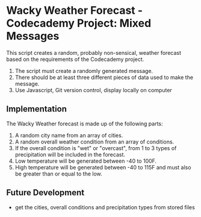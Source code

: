 # Wacky Weather Forecast - Codecademy Project: Mixed Messages

This script creates a random, probably non-sensical, weather forecast
based on the requirements of the Codecademy project.

1. The script must create a randomly generated message.
2. There should be at least three different pieces of data used to make the message.
3. Use Javascript, Git version control, display locally on computer

## Implementation

The Wacky Weather forecast is made up of the following parts:
1. A random city name from an array of cities.
2. A random overall weather condition from an array of conditions.
3. If the overall condition is "wet" or "overcast", from 1 to 3 types of precipitation will be included in the forecast.
4. Low temperature will be generated between -40 to 100F.
5. High temperature will be generated between -40 to 115F and must also be greater than or equal to the low. 

## Future Development

* get the cities, overall conditions and precipitation types from stored files
